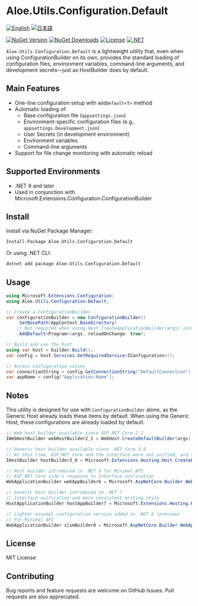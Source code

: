 # Aloe.Utils.Configuration.Default

[![English](https://img.shields.io/badge/Language-English-blue)](./README.md)
[![日本語](https://img.shields.io/badge/言語-日本語-blue)](./README.ja.md)

[![NuGet Version](https://img.shields.io/nuget/v/Aloe.Utils.Configuration.Default.svg)](https://www.nuget.org/packages/Aloe.Utils.Configuration.Default)
[![NuGet Downloads](https://img.shields.io/nuget/dt/Aloe.Utils.Configuration.Default.svg)](https://www.nuget.org/packages/Aloe.Utils.Configuration.Default)
[![License](https://img.shields.io/github/license/ted-sharp/aloe-utils-configuration-default.svg)](LICENSE)
[![.NET](https://img.shields.io/badge/.NET-9.0-blue.svg)](https://dotnet.microsoft.com/download/dotnet/9.0)

`Aloe.Utils.Configuration.Default` is a lightweight utility that, even when using ConfigurationBuilder on its own, provides the standard loading of configuration files, environment variables, command-line arguments, and development secrets—just as HostBuilder does by default.

## Main Features

* One-line configuration setup with `AddDefault<T>` method
* Automatic loading of:
  * Base configuration file (`appsettings.json`)
  * Environment-specific configuration files (e.g., `appsettings.Development.json`)
  * User Secrets (in development environment)
  * Environment variables
  * Command-line arguments
* Support for file change monitoring with automatic reload

## Supported Environments

* .NET 9 and later
* Used in conjunction with Microsoft.Extensions.Configuration.ConfigurationBuilder

## Install

Install via NuGet Package Manager:

```cmd
Install-Package Aloe.Utils.Configuration.Default
```

Or using .NET CLI:

```cmd
dotnet add package Aloe.Utils.Configuration.Default
```

## Usage

```csharp
using Microsoft.Extensions.Configuration;
using Aloe.Utils.Configuration.Default;

// Create a ConfigurationBuilder
var configurationBuilder = new ConfigurationBuilder()
    .SetBasePath(AppContext.BaseDirectory)
    // Not required when using Host.CreateApplicationBuilder(args) instead of ConfigurationBuilder.
    .AddDefault<Program>(args, reloadOnChange: true);

// Build and use the host
using var host = builder.Build();
var config = host.Services.GetRequiredService<IConfiguration>();

// Access configuration values
var connectionString = config.GetConnectionString("DefaultConnection");
var appName = config["Application:Name"];
```

## Notes

This utility is designed for use with `ConfigurationBuilder` alone, as the Generic Host already loads these items by default.
When using the Generic Host, these configurations are already loaded by default.

```csharp
// Web host builder available since ASP.NET Core 2.1
IWebHostBuilder webHostBuilder2_1 = WebHost.CreateDefaultBuilder(args);

// Generic host builder available since .NET Core 3.0
// At this time, ASP.NET Core and the interface were not unified, and the writing style was inconsistent
IHostBuilder hostBuilder3_0 = Microsoft.Extensions.Hosting.Host.CreateDefaultBuilder(args);

// Host builder introduced in .NET 6 for Minimal API
// ASP.NET Core side's response to interface unification
WebApplicationBuilder webAppBuilder6 = Microsoft.AspNetCore.Builder.WebApplication.CreateBuilder(args);

// Generic host builder introduced in .NET 7
// Interface unification and more consistent writing style
HostApplicationBuilder hostAppBuilder7 = Microsoft.Extensions.Hosting.Host.CreateApplicationBuilder(args);

// Lighter minimal configuration version added in .NET 8 (preview)
// For Minimal API
WebApplicationBuilder slimBuilder8 = Microsoft.AspNetCore.Builder.WebApplication.CreateSlimBuilder(args);
```

## License

MIT License

## Contributing

Bug reports and feature requests are welcome on GitHub Issues. Pull requests are also appreciated. 

